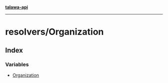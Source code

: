 [**talawa-api**](../../README.md)

***

# resolvers/Organization

## Index

### Variables

- [Organization](variables/Organization.md)
